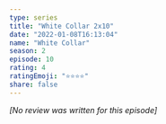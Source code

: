 ```yaml
---
type: series
title: "White Collar 2x10"
date: "2022-01-08T16:13:04"
name: "White Collar"
season: 2
episode: 10
rating: 4
ratingEmoji: "⭐️⭐️⭐️⭐️"
share: false
---
```


_[No review was written for this episode]_
